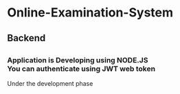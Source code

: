 # Online-Examination-System
<h2> Backend <h2>
<h3> Application is Developing using NODE.JS<br>You can authenticate using JWT web token </h3>
Under the development phase
